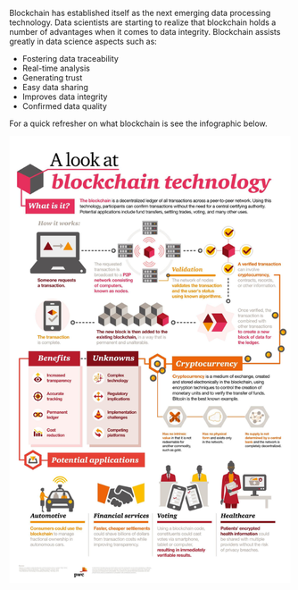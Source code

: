 ﻿﻿﻿Blockchain has established itself as the next emerging data processing
technology. Data scientists are starting to realize that blockchain holds a
number of advantages when it comes to data integrity. Blockchain assists greatly
in data science aspects such as: 
- Fostering data traceability
- Real-time analysis
- Generating trust
- Easy data sharing
- Improves data integrity
- Confirmed data quality

For a quick refresher on what blockchain is see the infographic below.

![](media/a8d21144c0e57f412a2a0f3d9d138e1e.jpg)




